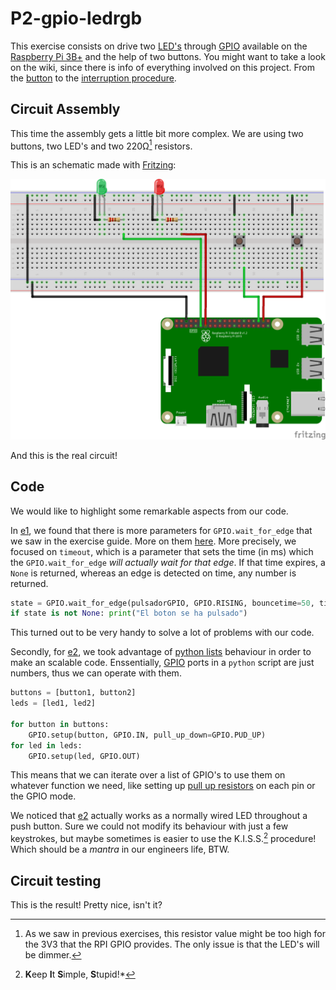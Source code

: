 # P2-gpio-ledrgb

This exercise consists on drive two [LED's](https://github.com/clases-julio/p1-introrpi-pwm-dgarciac2021/wiki/LED) through [GPIO](https://github.com/clases-julio/p1-introrpi-pwm-dgarciac2021/wiki/GPIO) available on the [Raspberry Pi 3B+](https://github.com/clases-julio/p1-introrpi-pwm-dgarciac2021/wiki/Raspberry-Pi#raspberry-pi-3b) and the help of two buttons. You might want to take a look on the wiki, since there is info of everything involved on this project. From the [button](https://github.com/clases-julio/p3-interruptions-dgarciac2021/wiki/Button) to the [interruption procedure](https://github.com/clases-julio/p3-interruptions-dgarciac2021/wiki/Interruption).

## Circuit Assembly

This time the assembly gets a little bit more complex. We are using two buttons, two LED's and two 220Ω[^1] resistors.

This is an schematic made with [Fritzing](https://fritzing.org/):

![Schematic](./doc/img/schematic.png)

And this is the real circuit!

## Code

We would like to highlight some remarkable aspects from our code.

In [e1](./src/e1/interrupcionEdgeBueno.py), we found that there is more parameters for `GPIO.wait_for_edge` that we saw in the exercise guide. More on them [here](https://sourceforge.net/p/raspberry-gpio-python/wiki/Inputs/). More precisely, we focused on `timeout`, which is a parameter that sets the time (in ms) which the `GPIO.wait_for_edge` *will actually wait for that edge*. If that time expires, a `None` is returned, whereas an edge is detected on time, any number is returned.

```python
state = GPIO.wait_for_edge(pulsadorGPIO, GPIO.RISING, bouncetime=50, timeout=100)
if state is not None: print("El boton se ha pulsado")
```

This turned out to be very handy to solve a lot of problems with our code.

Secondly, for [e2](./src/e2), we took advantage of [python lists](https://www.w3schools.com/python/python_lists.asp) behaviour in order to make an scalable code. Enssentially, [GPIO](https://github.com/clases-julio/p1-introrpi-pwm-dgarciac2021/wiki/GPIO) ports in a `python` script are just numbers, thus we can operate with them.

```python
buttons = [button1, button2]
leds = [led1, led2]

for button in buttons:
    GPIO.setup(button, GPIO.IN, pull_up_down=GPIO.PUD_UP)
for led in leds:
    GPIO.setup(led, GPIO.OUT)
```

This means that we can iterate over a list of GPIO's to use them on whatever function we need, like setting up [pull up resistors](https://github.com/clases-julio/p3-interruptions-dgarciac2021/wiki/Pull-Up-Down) on each pin or the GPIO mode.

We noticed that [e2](./src/e2/sinInterrupcionesMejorado.py) actually works as a normally wired LED throughout a push button. Sure we could not modify its behaviour with just a few keystrokes, but maybe sometimes is easier to use the K.I.S.S.[^2] procedure! Which should be a *mantra* in our engineers life, BTW.

## Circuit testing

This is the result! Pretty nice, isn't it?

[^1]: As we saw in previous exercises, this resistor value might be too high for the 3V3 that the RPI GPIO provides. The only issue is that the LED's will be dimmer.
[^2]: **K**eep **I**t **S**imple, **S**tupid!*
